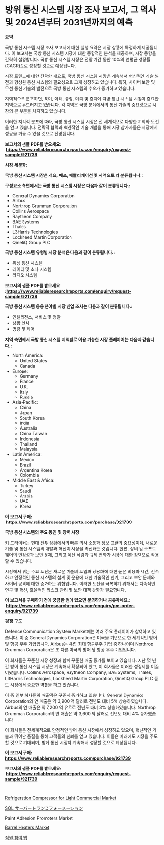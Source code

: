 <p><h1>방위 통신 시스템 시장 조사 보고서, 그 역사 및 2024년부터 2031년까지의 예측</h1></p><p><strong>요약</strong></p>
<p><p>국방 통신 시스템 시장 조사 보고서에 대한 실행 요약은 시장 상황에 특정하게 제공됩니다. 이 보고서는 국방 통신 시스템 시장에 대한 종합적인 분석을 제공하며, 시장 동향을 간략히 설명합니다. 국방 통신 시스템 시장은 전망 기간 동안 10%의 연평균 성장률(CAGR)으로 성장할 것으로 예상됩니다.</p><p>시장 트렌드에 대한 간략한 개요로, 국방 통신 시스템 시장은 계속해서 혁신적인 기술 발전과 향상된 통신 시스템의 필요성으로 크게 성장하고 있습니다. 특히, 사이버 보안 및 무선 통신 기술의 발전으로 국방 통신 시스템의 수요가 증가하고 있습니다.</p><p>지역적으로 분포하면, 북미, 아태, 유럽, 미국 및 중국이 국방 통신 시스템 시장의 중요한 지역으로 두드러지고 있습니다. 각 지역은 국방 분야에서의 통신 기술의 중요성으로 시장의 큰 부분을 차지하고 있습니다.</p><p>이러한 지리적 분포에 따라, 국방 통신 시스템 시장은 전 세계적으로 다양한 기회와 도전을 안고 있습니다. 전략적 협력과 혁신적인 기술 개발을 통해 시장 참가자들은 시장에서 성공을 거둘 수 있을 것으로 전망됩니다.</p></p>
<p><strong>보고서의 샘플 PDF를 받으세요: &nbsp;<a href="https://www.reliableresearchreports.com/enquiry/request-sample/921739">https://www.reliableresearchreports.com/enquiry/request-sample/921739</a></strong></p>
<p><strong>시장 세분화:</strong></p>
<p><strong> 국방 통신 시스템 시장은 개요, 배포, 애플리케이션 및 지역으로 더 분류됩니다. :</strong></p>
<p><strong>구성요소 측면에서는 국방 통신 시스템 시장은 다음과 같이 분류됩니다.:</strong></p>
<p><ul><li>General Dynamics Corporation</li><li>Airbus</li><li>Northrop Grumman Corporation</li><li>Collins Aerospace</li><li>Raytheon Company</li><li>BAE Systems</li><li>Thales</li><li>L3Harris Technologies</li><li>Lockheed Martin Corporation</li><li>QinetiQ Group PLC</li></ul></p>
<p><strong> 국방 통신 시스템 유형별 시장 분석은 다음과 같이 분류됩니다.:</strong></p>
<p><ul><li>위성 통신 시스템</li><li>레이더 및 소나 시스템</li><li>라디오 시스템</li></ul></p>
<p><strong>보고서의 샘플 PDF를 받으세요 :<a href="https://www.reliableresearchreports.com/enquiry/request-sample/921739">https://www.reliableresearchreports.com/enquiry/request-sample/921739</a></strong></p>
<p><strong> 국방 통신 시스템 응용 분야별 시장 산업 조사는 다음과 같이 분류됩니다.:</strong></p>
<p><ul><li>인텔리전스, 서비스 및 정찰</li><li>상황 인식</li><li>명령 및 제어</li></ul></p>
<p><strong>지역 측면에서 국방 통신 시스템 지역별로 이용 가능한 시장 플레이어는 다음과 같습니다.:</strong></p>
<p><ul>
    <li>
        North America:
        <ul>
            <li>United States</li>
            <li>Canada</li>
        </ul>
    </li>
    <li>
        Europe:
        <ul>
            <li>Germany</li>
            <li>France</li>
            <li>U.K.</li>
            <li>Italy</li>
            <li>Russia</li>
        </ul>
    </li>
    <li>
        Asia-Pacific:
        <ul>
            <li>China</li>
            <li>Japan</li>
            <li>South Korea</li>
            <li>India</li>
            <li>Australia</li>
            <li>China Taiwan</li>
            <li>Indonesia</li>
            <li>Thailand</li>
            <li>Malaysia</li>
        </ul>
    </li>
    <li>
        Latin America:
        <ul>
            <li>Mexico</li>
            <li>Brazil</li>
            <li>Argentina Korea</li>
            <li>Colombia</li>
        </ul>
    </li>
    <li>
        Middle East & Africa:
        <ul>
            <li>Turkey</li>
            <li>Saudi</li>
            <li>Arabia</li>
            <li>UAE</li>
            <li>Korea</li>
        </ul>
    </li>
    </ul></p>
<p><strong>이 보고서 구매: &nbsp;<a href="https://www.reliableresearchreports.com/purchase/921739">https://www.reliableresearchreports.com/purchase/921739</a></strong></p>
<p><strong>국방 통신 시스템의 주요 동인 및 장벽 시장</strong></p>
<p><p>키 드라이버는 현대 전투 상황에서의 빠른 의사 소통과 정보 교환의 중요성이며, 새로운 기술 및 통신 시스템의 개발과 혁신이 시장을 촉진하는 것입니다. 한편, 장비 및 소프트웨어의 안정성과 보안 문제, 그리고 예산 삭감과 규제 변화가 시장에 대한 장벽으로 작용할 수 있습니다.</p><p>시장에서 겪는 주요 도전은 새로운 기술의 도입과 상용화에 대한 높은 비용과 시간, 신속하고 안정적인 통신 시스템의 설계 및 운용에 대한 기술적인 한계, 그리고 보안 문제와 사이버 공격에 대한 증가하는 위협입니다. 이러한 도전을 극복하기 위해서는 지속적인 연구 및 혁신, 효율적인 리스크 관리 및 보안 대책 강화가 필요합니다.</p></p>
<p><strong>이 보고서를 구매하기 전에 궁금한 점이 있으면 문의하거나 공유하세요.: &nbsp;<a href="https://www.reliableresearchreports.com/enquiry/pre-order-enquiry/921739">https://www.reliableresearchreports.com/enquiry/pre-order-enquiry/921739</a></strong></p>
<p><strong>경쟁 구도</strong></p>
<p><p>Defence Communication System Market에는 여러 주요 플레이어가 참여하고 있습니다. 이 중 General Dynamics Corporation은 미국을 기반으로 한 세계적인 방어 및 항공 우주 기업입니다. Airbus는 유럽 최대 항공우주 기업 중 하나이며 Northrop Grumman Corporation은 또 다른 미국의 방어 및 항공 우주 기업입니다.</p><p>이 회사들은 꾸준한 시장 성장과 함께 꾸준한 매출 증가를 보이고 있습니다. 지난 몇 년간 방어 통신 시스템 시장은 계속해서 확장되어 왔고, 이 회사들은 이러한 성장세를 이끌어왔습니다. Collins Aerospace, Raytheon Company, BAE Systems, Thales, L3Harris Technologies, Lockheed Martin Corporation, QinetiQ Group PLC 등도 시장에서 중요한 역할을 하고 있습니다.</p><p>이 중 일부 회사들의 매출액은 꾸준히 증가하고 있습니다. General Dynamics Corporation의 연 매출은 약 3,900 억 달러로 전년도 대비 5% 상승하였습니다. Airbus의 연 매출은 약 7,200 억 유로로 전년도 대비 3% 상승하였습니다. Northrop Grumman Corporation의 연 매출은 약 3,600 억 달러로 전년도 대비 4% 증가했습니다.</p><p>이 회사들은 전세계적으로 안정적인 방어 통신 시장에서 성장하고 있으며, 혁신적인 기술과 뛰어난 품질을 통해 고객들의 신뢰를 얻고 있습니다. 이들은 미래에도 시장을 주도할 것으로 기대되며, 방어 통신 시장이 계속해서 성장할 것으로 예상됩니다.</p></p>
<p><strong>이 보고서 구매: &nbsp; <a href="https://www.reliableresearchreports.com/purchase/921739">https://www.reliableresearchreports.com/purchase/921739</a></strong></p>
<p><strong>보고서의 샘플 PDF를 받으세요: &nbsp;<a href="https://www.reliableresearchreports.com/enquiry/request-sample/921739">https://www.reliableresearchreports.com/enquiry/request-sample/921739</a></strong><strong></strong></p>
<p>&nbsp;</p>
<p><p><a href="https://issuu.com/reportprime-2/docs/refrigeration-compressor-for-light-commercial-mark">Refrigeration Compressor for Light Commercial Market</a></p><p><a href="https://github.com/lababdou/Market-Research-Report-List-2/blob/main/5358295182296.md">SQL サーバートランスフォーメーション</a></p><p><a href="https://github.com/cecuraprangm/Market-Research-Report-List-1/blob/main/paint-adhesion-promoters-market.md">Paint Adhesion Promoters Market</a></p><p><a href="https://issuu.com/reportprime-2/docs/barrel-heaters-market-size-2030.pptx">Barrel Heaters Market</a></p><p><a href="https://github.com/sougarounis/Market-Research-Report-List-2/blob/main/3788311182284.md">직원 참여 앱</a></p></p>